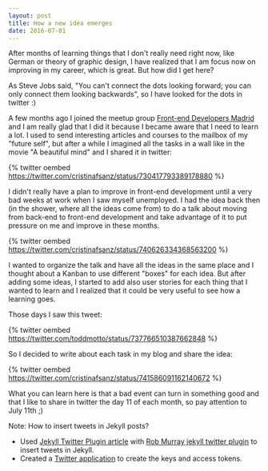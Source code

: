```yaml
---
layout: post
title: How a new idea emerges
date: 2016-07-01
---
```


After months of learning things that I don't really need right now, like German or theory of graphic design, I have realized that I am focus now on improving in my career, which is great. But how did I get here?

As Steve Jobs said, "You can't connect the dots looking forward; you can only connect them looking backwards", so I have looked for the dots in twitter :)

A few months ago I joined the meetup group <a href="http://www.meetup.com/es-ES/Front-end-Developers-Madrid/">Front-end Developers Madrid</a> and I am really glad that I did it because I became aware that I need to learn a lot. I used to send interesting articles and courses to the mailbox of my "future self", but after a while I imagined all the tasks in a wall like in the movie "A beautiful mind" and I shared it in twitter:

{% twitter oembed https://twitter.com/cristinafsanz/status/730417793389178880 %}

I didn't really have a plan to improve in front-end development until a very bad weeks at work when I saw myself unemployed. I had the idea back then (in the shower, where all the ideas come from) to do a talk about moving from back-end to front-end development and take advantage of it to put pressure on me and improve in these months.

{% twitter oembed https://twitter.com/cristinafsanz/status/740626334368563200 %} 

I wanted to organize the talk and have all the ideas in the same place and I thought about a Kanban to use different "boxes" for each idea. But after adding some ideas, I started to add also user stories for each thing that I wanted to learn and I realized that it could be very useful to see how a learning goes. 

Those days I saw this tweet:

{% twitter oembed https://twitter.com/toddmotto/status/737766510387662848 %}

So I decided to write about each task in my blog and share the idea:

{% twitter oembed https://twitter.com/cristinafsanz/status/741586091162140672  %}

What you can learn here is that a bad event can turn in something good and that I like to share in twitter the day 11 of each month, so pay attention to July 11th ;)


Note: How to insert tweets in Jekyll posts?
- Used <a href="http://phatblat.com/2016/01/05/jekyll-twitter-plugin.html">Jekyll Twitter Plugin article</a> with <a href="https://github.com/rob-murray/jekyll-twitter-plugin">Rob Murray jekyll twitter plugin</a> to insert tweets in Jekyll.
- Created a <a href="https://apps.twitter.com/app/new"> Twitter application</a> to create the keys and access tokens.

